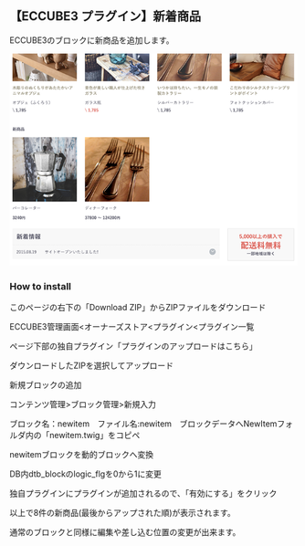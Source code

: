 ## 【ECCUBE3 プラグイン】新着商品

ECCUBE3のブロックに新商品を追加します。

![サンプル画像](https://github.com/ohtacky/ECCUBE-NewItem/raw/image/1.png)

### How to install

このページの右下の「Download ZIP」からZIPファイルをダウンロード

ECCUBE3管理画面<オーナーズストア<プラグイン<プラグイン一覧

ページ下部の独自プラグイン「プラグインのアップロードはこちら」

ダウンロードしたZIPを選択してアップロード

新規ブロックの追加

コンテンツ管理>ブロック管理>新規入力

ブロック名：newitem　ファイル名:newitem　ブロックデータへNewItemフォルダ内の「newitem.twig」をコピペ

newitemブロックを動的ブロックへ変換

DB内dtb_blockのlogic_flgを0から1に変更

独自プラグインにプラグインが追加されるので、「有効にする」をクリック

以上で8件の新商品(最後からアップされた順)が表示されます。

通常のブロックと同様に編集や差し込む位置の変更が出来ます。
